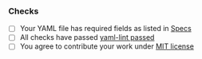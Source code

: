 ### Checks
- [ ] Your YAML file has required fields as listed in [Specs](https://github.com/ntust-im-labyrinth/cybersecurity-threat-research/tree/f63bd214302765c31fbffbfe5b46744d0f8f6877/spec)
- [ ] All checks have passed [yaml-lint passed](https://github.com/ntust-im-labyrinth/cybersecurity-threat-research/actions/workflows/lint.yaml)
- [ ] You agree to contribute your work under [MIT license](https://github.com/ntust-im-labyrinth/cybersecurity-threat-research/blob/f63bd214302765c31fbffbfe5b46744d0f8f6877/LICENSE)

